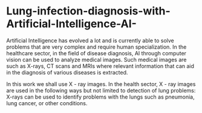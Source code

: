 # Lung-infection-diagnosis-with-Artificial-Intelligence-AI-

Artificial Intelligence has evolved a lot and is currently able to solve problems that are very complex and require human specialization. In the healthcare sector, in the field of disease diagnosis, AI through computer vision can be used to analyze medical images. Such medical images are such as X-rays, CT scans and MRIs where relevant information that can aid in the diagnosis of various diseases is extracted.

In this work we shall use X - ray images. In the health sector, X - ray images are used in the following ways but not limited to detection of lung problems: X-rays can be used to identify problems with the lungs such as pneumonia, lung cancer, or other conditions.
